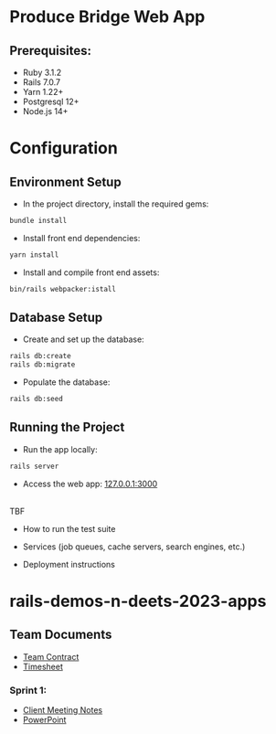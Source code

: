 # Produce Bridge Web App
## Prerequisites:

* Ruby 3.1.2
* Rails 7.0.7
* Yarn 1.22+
* Postgresql 12+
* Node.js 14+

# Configuration
## Environment Setup
- In the project directory, install the required gems:
```bash
bundle install
```
- Install front end dependencies:
```bash
yarn install
```
- Install and compile front end assets:
```bash
bin/rails webpacker:istall
```
## Database Setup
-  Create and set up the database:
```bash
rails db:create
rails db:migrate
```
- Populate the database:
```bash
rails db:seed
```
## Running the Project
- Run the app locally:
```bash
rails server
```
- Access the web app: [127.0.0.1:3000](http://127.0.0.1:3000)
</br></br>

TBF
* How to run the test suite

* Services (job queues, cache servers, search engines, etc.)

* Deployment instructions

# rails-demos-n-deets-2023-apps

## Team Documents  
- [Team Contract](https://docs.google.com/document/d/1tbXNmJYMwqdHkcjde1XJgG0GoCiBV2WF23c4c5wI3Uo/edit?usp=sharing)  
- [Timesheet](https://docs.google.com/spreadsheets/d/1dJXsHF3kowoHCIZ-x002uTObKGMw5I6yy0T6vUkryiU/edit?usp=sharing)

### Sprint 1:
- [Client Meeting Notes](https://docs.google.com/document/d/1rnDvy-J9P4LLmWhArj9_jK88GR9zHlzzvr66PJ88IZQ/edit?usp=sharing)
- [PowerPoint](https://docs.google.com/presentation/d/1hQm6K4JT6_8Kl99qty4n2GjstrvuQ2J7gzIyzNmsQ6g/edit?usp=sharing)  


